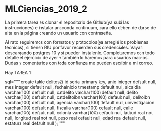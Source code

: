 # MLCiencias_2019_2

La primera tarea es clonar el repositorio de Github(ya subí las instrucciones) e instalar anaconda continuum, para ello deben de darse de alta en la página creando un usuario con contraseña.

Al rato seguiremos con formatos y protocolos(ya arreglé los problemas técnicos), si tienen RIU por favor recuerden sus credenciales. Vayan descargando postgres 10 y si pueden instalenlo. Completaremos con todo detalle el ejercicio de ayer y también lo haremos para usuarios mac-os. Dudas y comentarios con toda confianza me pueden escribir a mi correo.

Hay TAREA 1

sql="""
create table delitos2(
id serial primary key,
anio integer default null,
mes integer default null,
fechainicio timestamp default null,
alcaldia varchar(100) default null,
catdelito varchar(100) default null,
delito varchar(100) default null,
catdelitoibn varchar(100) default null,
delitoibn varchar(100) default null,
agencia varchar(100) default null,
uinvestigacion varchar(100) default null,
fiscalia varchar(100) default null,
calle varchar(100) default null,
colonia varchar(100) default null,
latitud real  not null,
longitud real not null,
peso real default null,
edad real default null,
estatura real default null
);
"""
